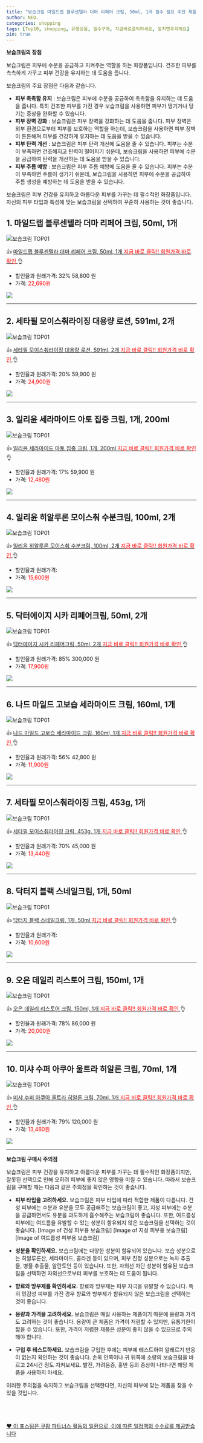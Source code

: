 ```yaml
---
title: "보습크림 마일드랩 블루센텔라 더마 리페어 크림, 50ml, 1개 필수 필요 추천 제품 비교 최저 가격 비교 장점 구매 후기 구매평"
author: NEO.
categories: shopping
tags: [Top10, shopping, 유행상품, 필수구매, 지금바로클릭하세요, 놓치면후회해요]
pin: true
---
```

**보습크림의 장점**

보습크림은 피부에 수분을 공급하고 지켜주는 역할을 하는 화장품입니다. 건조한 피부를 촉촉하게 가꾸고 피부 건강을 유지하는 데 도움을 줍니다.

보습크림의 주요 장점은 다음과 같습니다.

* **피부 촉촉함 유지** : 보습크림은 피부에 수분을 공급하여 촉촉함을 유지하는 데 도움을 줍니다. 특히 건조한 피부를 가진 경우 보습크림을 사용하면 피부가 땅기거나 당기는 증상을 완화할 수 있습니다.
* **피부 장벽 강화** : 보습크림은 피부 장벽을 강화하는 데 도움을 줍니다. 피부 장벽은 외부 환경으로부터 피부를 보호하는 역할을 하는데, 보습크림을 사용하면 피부 장벽이 튼튼해져 피부를 건강하게 유지하는 데 도움을 받을 수 있습니다.
* **피부 탄력 개선** : 보습크림은 피부 탄력 개선에 도움을 줄 수 있습니다. 피부는 수분이 부족하면 건조해지고 탄력이 떨어지기 쉬운데, 보습크림을 사용하면 피부에 수분을 공급하여 탄력을 개선하는 데 도움을 받을 수 있습니다.
* **피부 주름 예방** : 보습크림은 피부 주름 예방에 도움을 줄 수 있습니다. 피부는 수분이 부족하면 주름이 생기기 쉬운데, 보습크림을 사용하면 피부에 수분을 공급하여 주름 생성을 예방하는 데 도움을 받을 수 있습니다.

보습크림은 피부 건강을 유지하고 아름다운 피부를 가꾸는 데 필수적인 화장품입니다. 자신의 피부 타입과 특성에 맞는 보습크림을 선택하여 꾸준히 사용하는 것이 좋습니다.

   

## 1. 마일드랩 블루센텔라 더마 리페어 크림, 50ml, 1개

![보습크림 TOP01](https://thumbnail10.coupangcdn.com/thumbnails/remote/490x490ex/image/retail/images/2276757428851207-f99de0de-322d-4f8e-ae82-48b030ca25e1.jpg)


👍 [마일드랩 블루센텔라 더마 리페어 크림, 50ml, 1개 <font color=red> 지금 바로 클릭!! 회원가격 바로 확인 </font> ](https://link.coupang.com/re/AFFSDP?lptag=AF3617701&subid=GithubCoopas&pageKey=6228587212&traceid=V0-153&itemId=12504914195&vendorItemId=81581463535) 👌 


- 할인율과 원래가격: 32%  58,800   원
- 가격: <span style='color:red'>22,690원</span>

[![](/discount_price.png)](https://link.coupang.com/re/AFFSDP?lptag=AF3617701&subid=GithubCoopas&pageKey=6228587212&traceid=V0-153&itemId=12504914195&vendorItemId=81581463535)

---


   

## 2. 세타필 모이스춰라이징 대용량 로션, 591ml, 2개

![보습크림 TOP01](https://thumbnail6.coupangcdn.com/thumbnails/remote/490x490ex/image/retail/images/711593805388429-8681b9cc-5d10-40db-99d4-f490d8eca8b5.jpg)


👍 [세타필 모이스춰라이징 대용량 로션, 591ml, 2개 <font color=red> 지금 바로 클릭!! 회원가격 바로 확인 </font> ](https://link.coupang.com/re/AFFSDP?lptag=AF3617701&subid=GithubCoopas&pageKey=7164345502&traceid=V0-153&itemId=15015111767&vendorItemId=85072877349) 👌 


- 할인율과 원래가격: 20%  59,900   원
- 가격: <span style='color:red'>24,900원</span>

[![](/discount_price.png)](https://link.coupang.com/re/AFFSDP?lptag=AF3617701&subid=GithubCoopas&pageKey=7164345502&traceid=V0-153&itemId=15015111767&vendorItemId=85072877349)

---


   

## 3. 일리윤 세라마이드 아토 집중 크림, 1개, 200ml

![보습크림 TOP01](https://thumbnail7.coupangcdn.com/thumbnails/remote/490x490ex/image/retail/images/6939942633051113-84fc83f0-3e09-412d-8a7d-11f9f621a510.jpg)


👍 [일리윤 세라마이드 아토 집중 크림, 1개, 200ml <font color=red> 지금 바로 클릭!! 회원가격 바로 확인 </font> ](https://link.coupang.com/re/AFFSDP?lptag=AF3617701&subid=GithubCoopas&pageKey=7255541573&traceid=V0-153&itemId=16807390921&vendorItemId=3003330255) 👌 


- 할인율과 원래가격: 17%  59,900   원
- 가격: <span style='color:red'>12,460원</span>

[![](/discount_price.png)](https://link.coupang.com/re/AFFSDP?lptag=AF3617701&subid=GithubCoopas&pageKey=7255541573&traceid=V0-153&itemId=16807390921&vendorItemId=3003330255)

---


   

## 4. 일리윤 히알루론 모이스춰 수분크림, 100ml, 2개

![보습크림 TOP01](https://thumbnail9.coupangcdn.com/thumbnails/remote/490x490ex/image/retail/images/7874364272035815-abf52c67-c036-4732-97c1-5cb634bd290c.crdownload)


👍 [일리윤 히알루론 모이스춰 수분크림, 100ml, 2개 <font color=red> 지금 바로 클릭!! 회원가격 바로 확인 </font> ](https://link.coupang.com/re/AFFSDP?lptag=AF3617701&subid=GithubCoopas&pageKey=1176713569&traceid=V0-153&itemId=2466672037&vendorItemId=84723561571) 👌 


- 할인율과 원래가격: 
- 가격: <span style='color:red'>15,600원</span>

[![](/discount_price.png)](https://link.coupang.com/re/AFFSDP?lptag=AF3617701&subid=GithubCoopas&pageKey=1176713569&traceid=V0-153&itemId=2466672037&vendorItemId=84723561571)

---


   

## 5. 닥터에이지 시카 리페어크림, 50ml, 2개

![보습크림 TOP01](https://thumbnail9.coupangcdn.com/thumbnails/remote/490x490ex/image/retail/images/4364813542549906-5350c7a7-9279-4c44-9c77-bd016f22f702.jpg)


👍 [닥터에이지 시카 리페어크림, 50ml, 2개 <font color=red> 지금 바로 클릭!! 회원가격 바로 확인 </font> ](https://link.coupang.com/re/AFFSDP?lptag=AF3617701&subid=GithubCoopas&pageKey=6174360973&traceid=V0-153&itemId=2647629542&vendorItemId=70638435618) 👌 


- 할인율과 원래가격: 85%  300,000   원
- 가격: <span style='color:red'>17,900원</span>

[![](/discount_price.png)](https://link.coupang.com/re/AFFSDP?lptag=AF3617701&subid=GithubCoopas&pageKey=6174360973&traceid=V0-153&itemId=2647629542&vendorItemId=70638435618)

---


   

## 6. 나드 마일드 고보습 세라마이드 크림, 160ml, 1개

![보습크림 TOP01](https://thumbnail10.coupangcdn.com/thumbnails/remote/490x490ex/image/retail/images/548430633137886-2c4801d8-1dae-4b57-9626-2bd07a8fc93b.jpg)


👍 [나드 마일드 고보습 세라마이드 크림, 160ml, 1개 <font color=red> 지금 바로 클릭!! 회원가격 바로 확인 </font> ](https://link.coupang.com/re/AFFSDP?lptag=AF3617701&subid=GithubCoopas&pageKey=5245034974&traceid=V0-153&itemId=7417725673&vendorItemId=74708679926) 👌 


- 할인율과 원래가격: 56%  42,800   원
- 가격: <span style='color:red'>11,900원</span>

[![](/discount_price.png)](https://link.coupang.com/re/AFFSDP?lptag=AF3617701&subid=GithubCoopas&pageKey=5245034974&traceid=V0-153&itemId=7417725673&vendorItemId=74708679926)

---


   

## 7. 세타필 모이스춰라이징 크림, 453g, 1개

![보습크림 TOP01](https://thumbnail8.coupangcdn.com/thumbnails/remote/490x490ex/image/retail/images/2025188293739390-1dcaf0b8-8664-4441-864d-71610312a388.jpg)


👍 [세타필 모이스춰라이징 크림, 453g, 1개 <font color=red> 지금 바로 클릭!! 회원가격 바로 확인 </font> ](https://link.coupang.com/re/AFFSDP?lptag=AF3617701&subid=GithubCoopas&pageKey=6453223223&traceid=V0-153&itemId=13261817474&vendorItemId=80519500808) 👌 


- 할인율과 원래가격: 70%  45,000   원
- 가격: <span style='color:red'>13,440원</span>

[![](/discount_price.png)](https://link.coupang.com/re/AFFSDP?lptag=AF3617701&subid=GithubCoopas&pageKey=6453223223&traceid=V0-153&itemId=13261817474&vendorItemId=80519500808)

---


   

## 8. 닥터지 블랙 스네일크림, 1개, 50ml

![보습크림 TOP01](https://thumbnail6.coupangcdn.com/thumbnails/remote/490x490ex/image/product/image/vendoritem/2018/11/21/4086452551/1fab76b6-8afb-464b-8add-1e485bbac483.jpg)


👍 [닥터지 블랙 스네일크림, 1개, 50ml <font color=red> 지금 바로 클릭!! 회원가격 바로 확인 </font> ](https://link.coupang.com/re/AFFSDP?lptag=AF3617701&subid=GithubCoopas&pageKey=7112172506&traceid=V0-153&itemId=439209653&vendorItemId=4086452551) 👌 


- 할인율과 원래가격: 
- 가격: <span style='color:red'>10,600원</span>

[![](/discount_price.png)](https://link.coupang.com/re/AFFSDP?lptag=AF3617701&subid=GithubCoopas&pageKey=7112172506&traceid=V0-153&itemId=439209653&vendorItemId=4086452551)

---


   

## 9. 오은 데일리 리스토어 크림, 150ml, 1개

![보습크림 TOP01](https://thumbnail9.coupangcdn.com/thumbnails/remote/490x490ex/image/retail/images/2200060967320969-88b1c1a4-66f8-47b1-94fa-76be570989ac.jpg)


👍 [오은 데일리 리스토어 크림, 150ml, 1개 <font color=red> 지금 바로 클릭!! 회원가격 바로 확인 </font> ](https://link.coupang.com/re/AFFSDP?lptag=AF3617701&subid=GithubCoopas&pageKey=7573548417&traceid=V0-153&itemId=19978177762&vendorItemId=87305971366) 👌 


- 할인율과 원래가격: 78%  86,000   원
- 가격: <span style='color:red'>20,000원</span>

[![](/discount_price.png)](https://link.coupang.com/re/AFFSDP?lptag=AF3617701&subid=GithubCoopas&pageKey=7573548417&traceid=V0-153&itemId=19978177762&vendorItemId=87305971366)

---


   

## 10. 미샤 수퍼 아쿠아 울트라 히알론 크림, 70ml, 1개

![보습크림 TOP01](https://thumbnail10.coupangcdn.com/thumbnails/remote/490x490ex/image/retail/images/2432787345610446-5e5758e0-d4d0-4575-ba6e-db7e41a0f446.jpg)


👍 [미샤 수퍼 아쿠아 울트라 히알론 크림, 70ml, 1개 <font color=red> 지금 바로 클릭!! 회원가격 바로 확인 </font> ](https://link.coupang.com/re/AFFSDP?lptag=AF3617701&subid=GithubCoopas&pageKey=5625500921&traceid=V0-153&itemId=17055552932&vendorItemId=75961889235) 👌 


- 할인율과 원래가격: 79%  120,000   원
- 가격: <span style='color:red'>13,460원</span>

[![](/discount_price.png)](https://link.coupang.com/re/AFFSDP?lptag=AF3617701&subid=GithubCoopas&pageKey=5625500921&traceid=V0-153&itemId=17055552932&vendorItemId=75961889235)

---
**보습크림 구매시 주의점**

보습크림은 피부 건강을 유지하고 아름다운 피부를 가꾸는 데 필수적인 화장품이지만, 잘못된 선택으로 인해 오히려 피부에 좋지 않은 영향을 미칠 수 있습니다. 따라서 보습크림을 구매할 때는 다음과 같은 주의점을 확인하는 것이 좋습니다.

* **피부 타입을 고려하세요.** 보습크림은 피부 타입에 따라 적합한 제품이 다릅니다. 건성 피부에는 수분과 유분을 모두 공급해주는 보습크림이 좋고, 지성 피부에는 수분을 공급하면서도 유분을 과도하게 흡수해주는 보습크림이 좋습니다. 또한, 여드름성 피부에는 여드름을 유발할 수 있는 성분이 함유되지 않은 보습크림을 선택하는 것이 좋습니다.
[Image of 건성 피부용 보습크림]
[Image of 지성 피부용 보습크림]
[Image of 여드름성 피부용 보습크림]

* **성분을 확인하세요.** 보습크림에는 다양한 성분이 함유되어 있습니다. 보습 성분으로는 히알루론산, 세라마이드, 콜라겐 등이 있으며, 피부 진정 성분으로는 녹차 추출물, 병풀 추출물, 알란토인 등이 있습니다. 또한, 자외선 차단 성분이 함유된 보습크림을 선택하면 자외선으로부터 피부를 보호하는 데 도움이 됩니다.

* **향료와 방부제를 확인하세요.** 향료와 방부제는 피부 자극을 유발할 수 있습니다. 특히 민감성 피부를 가진 경우 향료와 방부제가 함유되지 않은 보습크림을 선택하는 것이 좋습니다.

* **용량과 가격을 고려하세요.** 보습크림은 매일 사용하는 제품이기 때문에 용량과 가격도 고려하는 것이 좋습니다. 용량이 큰 제품은 가격이 저렴할 수 있지만, 유통기한이 짧을 수 있습니다. 또한, 가격이 저렴한 제품은 성분이 좋지 않을 수 있으므로 주의해야 합니다.

* **구입 후 테스트하세요.** 보습크림을 구입한 후에는 피부에 테스트하여 알레르기 반응이 없는지 확인하는 것이 좋습니다. 손목 안쪽이나 귀 뒤쪽에 소량의 보습크림을 바르고 24시간 정도 지켜보세요. 발진, 가려움증, 홍반 등의 증상이 나타나면 해당 제품을 사용하지 마세요.

이러한 주의점을 숙지하고 보습크림을 선택한다면, 자신의 피부에 맞는 제품을 찾을 수 있을 것입니다.<br><br><br><br><br> [ ❤  이 포스팅은 쿠팡 파트너스 활동의 일환으로, 이에 따른 일정액의 수수료를 제공받습니다](https://link.coupang.com/a/bcEFyh)